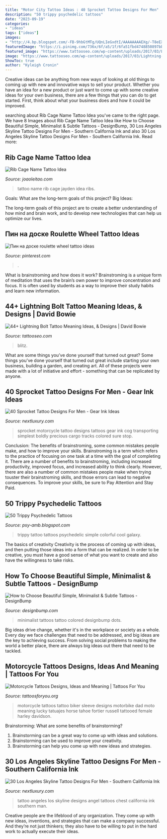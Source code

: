```yaml
---
title: "Motor City Tattoo Ideas : 40 Sprocket Tattoo Designs For Men"
description: "50 trippy psychedelic tattoos"
date: "2023-09-19"
categories:
- "ideas"
tags: ["ideas"]
images:
- "http://4.bp.blogspot.com/-FB-9hbGtMTg/UQnLIeGxdtI/AAAAAAAAEXg/-T8eEX5dCUg/s1600/simple+colorful+trippy+tattoo.jpg"
featuredImage: "https://i.pinimg.com/736x/6f/a5/1f/6fa51fbd4748850897bb38f128d22e79.jpg"
featured_image: "https://www.tattooseo.com/wp-content/uploads/2017/03/Lightning-Bolt-Tattoo-Meaning-21.jpg"
image: "https://www.tattooseo.com/wp-content/uploads/2017/03/Lightning-Bolt-Tattoo-Meaning-21.jpg"
ShowToc: true
author: "Kyleigh Cronin"
---
```



Creative ideas can be anything from new ways of looking at old things to coming up with new and innovative ways to sell your product. Whether you have an idea for a new product or just want to come up with some creative ideas for your own business, there are a few things that you can do to get started. First, think about what your business does and how it could be improved.

	

		
searching about Rib Cage Name Tattoo Idea you've came to the right page. We have 8 Images about Rib Cage Name Tattoo Idea like How to Choose Beautiful Simple, Minimalist &amp; Subtle Tattoos - DesignBump, 30 Los Angeles Skyline Tattoo Designs For Men - Southern California Ink and also 30 Los Angeles Skyline Tattoo Designs For Men - Southern California Ink. Read more:
		
    
## Rib Cage Name Tattoo Idea

<img loading=lazy src="https://www.joaoleitao.com/tattoo-name/wp-content/uploads/jayden-name-tattoo-design-men-ribs.jpg" onerror="this.onerror=null;this.src='https://tse3.mm.bing.net/th?id=OIP.70SEMlRS-gF8XcEcDWhiygHaJ4&amp;pid=15.1';" alt="Rib Cage Name Tattoo Idea">

_Source: joaoleitao.com_

>tattoo name rib cage jayden idea ribs. 

	

Goals: What are the long-term goals of this project?
Big Ideas: 

The long-term goals of this project are to create a better understanding of how mind and brain work, and to develop new technologies that can help us optimize our lives.

    
## Пин на доске Roulette Wheel Tattoo Ideas

<img loading=lazy src="https://i.pinimg.com/736x/6f/a5/1f/6fa51fbd4748850897bb38f128d22e79.jpg" onerror="this.onerror=null;this.src='https://tse4.mm.bing.net/th?id=OIP.ULskGuN2EgI3XIoevfvNRQAAAA&amp;pid=15.1';" alt="Пин на доске roulette wheel tattoo ideas">

_Source: pinterest.com_

>. 

	

What is brainstroming and how does it work?
Brainstroming is a unique form of meditation that uses the brain’s own power to improve concentration and focus. It is often used by students as a way to improve their study habits and learn new information.

    
## 44+ Lightning Bolt Tattoo Meaning Ideas, &amp; Designs | David Bowie

<img loading=lazy src="https://www.tattooseo.com/wp-content/uploads/2017/03/Lightning-Bolt-Tattoo-Meaning-21.jpg" onerror="this.onerror=null;this.src='https://tse2.mm.bing.net/th?id=OIP.YaKmAR3hCXtNtcmaI1nuZQAAAA&amp;pid=15.1';" alt="44+ Lightning Bolt Tattoo Meaning Ideas, &amp; Designs | David Bowie">

_Source: tattooseo.com_

>blitz. 

	

What are some things you’ve done yourself that turned out great?
Some things you've done yourself that turned out great include starting your own business, building a garden, and creating art. All of these projects were made with a lot of initiative and effort - something that can be replicated by anyone.

    
## 40 Sprocket Tattoo Designs For Men - Gear Ink Ideas

<img loading=lazy src="http://nextluxury.com/wp-content/uploads/manly-guys-sprocket-stomach-tattoos.jpg" onerror="this.onerror=null;this.src='https://tse3.mm.bing.net/th?id=OIP.8qaOc1JeS4uAAdCYcTR2ZAHaHa&amp;pid=15.1';" alt="40 Sprocket Tattoo Designs For Men - Gear Ink Ideas">

_Source: nextluxury.com_

>sprocket motorcycle tattoo designs tattoos gear ink cog transporting simplest boldly precious cargo tracks colored sure stop. 

	

Conclusion: The benefits of brainstroming, some common mistakes people make, and how to improve your skills.
Brainstroming is a term which refers to the practice of focusing on one task at a time with the goal of completing it. There are a number of benefits to brainstroming, including increased productivity, improved focus, and increased ability to think clearly. However, there are also a number of common mistakes people make when trying touster their brainstroming skills, and those errors can lead to negative consequences. To improve your skills, be sure to Pay Attention and Stay Paid.

    
## 50 Trippy Psychedelic Tattoos

<img loading=lazy src="http://4.bp.blogspot.com/-FB-9hbGtMTg/UQnLIeGxdtI/AAAAAAAAEXg/-T8eEX5dCUg/s1600/simple+colorful+trippy+tattoo.jpg" onerror="this.onerror=null;this.src='https://tse4.mm.bing.net/th?id=OIP.rKW08WgIOVFxh8jd2-BUJwHaJ3&amp;pid=15.1';" alt="50 Trippy Psychedelic Tattoos">

_Source: psy-amb.blogspot.com_

>trippy tattoo tattoos psychedelic simple colorful cool galaxy. 

	

The basics of creativity
Creativity is the process of coming up with ideas, and then putting those ideas into a form that can be realized. In order to be creative, you must have a good sense of what you want to create and also have the willingness to take risks.

    
## How To Choose Beautiful Simple, Minimalist &amp; Subtle Tattoos - DesignBump

<img loading=lazy src="https://cdn.designbump.com/wp-content/uploads/2014/10/minimalist-tattoos-007.jpg" onerror="this.onerror=null;this.src='https://tse4.mm.bing.net/th?id=OIP.HB45F-aaZUMHScxs_1B2UgHaJ3&amp;pid=15.1';" alt="How to Choose Beautiful Simple, Minimalist &amp; Subtle Tattoos - DesignBump">

_Source: designbump.com_

>minimalist tattoos tattoo colored designbump dots. 

	

Big ideas drive change, whether it's in the workplace or society as a whole. Every day we face challenges that need to be addressed, and big ideas are the key to achieving success. From solving social problems to making the world a better place, there are always big ideas out there that need to be tackled.

    
## Motorcycle Tattoos Designs, Ideas And Meaning | Tattoos For You

<img loading=lazy src="http://www.tattoosforyou.org/wp-content/uploads/2016/03/Motorcycle-Tattoos-for-Women.jpg" onerror="this.onerror=null;this.src='https://tse4.mm.bing.net/th?id=OIP.-pCkvRN1Kpr0lyGJd7xvFAHaJ4&amp;pid=15.1';" alt="Motorcycle Tattoos Designs, Ideas and Meaning | Tattoos For You">

_Source: tattoosforyou.org_

>motorcycle tattoos tattoo biker sleeve designs motorbike dad moto meaning lucky tatuajes horse tahoe fortier russell tattooed female harley davidson. 

	

Brainstorming: What are some benefits of brainstorming?
1. Brainstorming can be a great way to come up with ideas and solutions.
2. Brainstorming can be used to improve your creativity.
3. Brainstorming can help you come up with new ideas and strategies.

    
## 30 Los Angeles Skyline Tattoo Designs For Men - Southern California Ink

<img loading=lazy src="http://nextluxury.com/wp-content/uploads/gentleman-with-chest-los-angeles-skyline-tattoo.jpg" onerror="this.onerror=null;this.src='https://tse2.mm.bing.net/th?id=OIP.Xj5Wdm5AlcS46USfeRZbswAAAA&amp;pid=15.1';" alt="30 Los Angeles Skyline Tattoo Designs For Men - Southern California Ink">

_Source: nextluxury.com_

>tattoo angeles los skyline designs angel tattoos chest california ink southern man. 

	

Creative people are the lifeblood of any organization. They come up with new ideas, inventions, and strategies that can make a company successful. And they’re not just thinkers; they also have to be willing to put in the hard work to actually execute their ideas.

